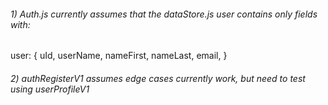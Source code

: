 ###### 1) Auth.js currently assumes that the dataStore.js user contains only fields with: 
user: {
    uId,
    userName,
    nameFirst,
    nameLast,
    email,
}
###### 2) authRegisterV1 assumes edge cases currently work, but need to test using userProfileV1